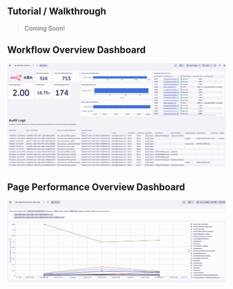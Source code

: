## Tutorial / Walkthrough
> Coming Soon!

## Workflow Overview Dashboard

![n8n dashboard](./images/n8n_workflow_overview_dashboard.png)

## Page Performance Overview Dashboard
![n8n page performance overview dashboard](./images/n8n_page_performance_overview_dashboard.png)
